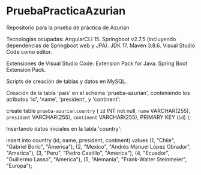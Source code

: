 # PruebaPracticaAzurian
Repositorio para la prueba de práctica de Azurian

Tecnologías ocupadas:
AngularCLI 15.
Springboot v2.7.5 (incluyendo dependencias de Springboot web y JPA).
JDK 17.
Maven 3.8.6.
Visual Studio Code como editor.

Extensiones de Visual Studio Code:
Extension Pack for Java.
Spring Boot Extension Pack.


Scripts de creación de tablas y datos en MySQL.

Creación de la tabla 'pais' en el schema 'prueba-azurian', conteniendo los atributos 'id', 'name', 'president', y 'continent':

create table `prueba-azurian`.`country` (
  `id` INT not null,
  `name` VARCHAR(255),
  `president` VARCHAR(255),
  `continent` VARCHAR(255),
  PRIMARY KEY (`id`)
);

Insertando datos iniciales en la tabla 'country':

insert into country (id, name, president, continent)
values 
(1, "Chile", "Gabriel Boric", "America"),
(2, "Mexico", "Andrés Manuel López Obrador", "America"),
(3, "Peru", "Pedro Castillo", "America"),
(4, "Ecuador", "Guillermo Lasso", "America"),
(5, "Alemania", "Frank-Walter Steinmeier", "Europa");
